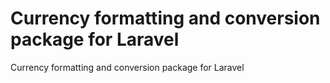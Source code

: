 # Currency formatting and conversion package for Laravel
Currency formatting and conversion package for Laravel
